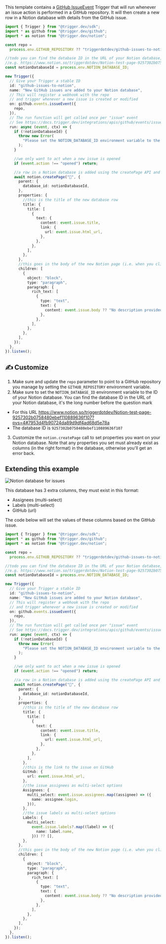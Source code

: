 This template contains a [GitHub IssueEvent](https://docs.trigger.dev/integrations/apis/github/events/issues) Trigger that will run whenever an issue action is performed in a GitHub repository. It will then create a new row in a Notion database with details from the GitHub issue.

```ts
import { Trigger } from "@trigger.dev/sdk";
import * as github from "@trigger.dev/github";
import * as notion from "@trigger.dev/notion";

const repo =
  process.env.GITHUB_REPOSITORY ?? "triggerdotdev/github-issues-to-notion";

//todo you can find the database ID in the URL of your Notion database, it's the part after the name
//e.g. https://www.notion.so/triggerdotdev/Notion-test-page-9257302b0758480ebef110889636f107?pvs=4#7953d4fb90724da89d9df4ad68d5e78a
const notionDatabaseId = process.env.NOTION_DATABASE_ID;

new Trigger({
  // Give your Trigger a stable ID
  id: "github-issues-to-notion",
  name: "New GitHub issues are added to your Notion database",
  // This will register a webhook with the repo
  // and trigger whenever a new issue is created or modified
  on: github.events.issueEvent({
    repo,
  }),
  // The run function will get called once per "issue" event
  // See https://docs.trigger.dev/integrations/apis/github/events/issues
  run: async (event, ctx) => {
    if (!notionDatabaseId) {
      throw new Error(
        "Please set the NOTION_DATABASE_ID environment variable to the ID of your Notion database"
      );
    }

    //we only want to act when a new issue is opened
    if (event.action !== "opened") return;

    //a row in a Notion database is added using the createPage API and setting the parent to be the database
    await notion.createPage("📃", {
      parent: {
        database_id: notionDatabaseId,
      },
      properties: {
        //this is the title of the new database row
        title: {
          title: [
            {
              text: {
                content: event.issue.title,
                link: {
                  url: event.issue.html_url,
                },
              },
            },
          ],
        },
      },
      //this goes in the body of the new Notion page (i.e. when you click into it)
      children: [
        {
          object: "block",
          type: "paragraph",
          paragraph: {
            rich_text: [
              {
                type: "text",
                text: {
                  content: event.issue.body ?? "No description provided",
                },
              },
            ],
          },
        },
      ],
    });
  },
}).listen();
```

## ✍️ Customize

1. Make sure and update the `repo` parameter to point to a GitHub repository you manage by setting the `GITHUB_REPOSITORY` environment variable.
2. Make sure to set the `NOTION_DATABASE_ID` environment variable to the ID of your Notion database. You can find the database ID in the URL of your Notion database, it's the long number before the question mark

- For this URL https://www.notion.so/triggerdotdev/Notion-test-page-9257302b0758480ebef110889636f107?pvs=4#7953d4fb90724da89d9df4ad68d5e78a
- The database ID is `9257302b0758480ebef110889636f107`

3. Customize the `notion.createPage` call to set properties you want on your Notion database. Note that any properties you set must already exist as columns (in the right format) in the database, otherwise you'll get an error back.

## Extending this example

![Notion database for issues](https://imagedelivery.net/3TbraffuDZ4aEf8KWOmI_w/92daa640-6b6e-4ee4-93d8-d36bea295600/public)

This database has 3 extra columns, they must exist in this format:

- Assignees (multi-select)
- Labels (multi-select)
- GitHub (url)

The code below will set the values of these columns based on the GitHub issue.

```ts
import { Trigger } from "@trigger.dev/sdk";
import * as github from "@trigger.dev/github";
import * as notion from "@trigger.dev/notion";

const repo =
  process.env.GITHUB_REPOSITORY ?? "triggerdotdev/github-issues-to-notion";

//todo you can find the database ID in the URL of your Notion database, it's the part after the name
//e.g. https://www.notion.so/triggerdotdev/Notion-test-page-9257302b0758480ebef110889636f107?pvs=4#7953d4fb90724da89d9df4ad68d5e78a
const notionDatabaseId = process.env.NOTION_DATABASE_ID;

new Trigger({
  // Give your Trigger a stable ID
  id: "github-issues-to-notion",
  name: "New GitHub issues are added to your Notion database",
  // This will register a webhook with the repo
  // and trigger whenever a new issue is created or modified
  on: github.events.issueEvent({
    repo,
  }),
  // The run function will get called once per "issue" event
  // See https://docs.trigger.dev/integrations/apis/github/events/issues
  run: async (event, ctx) => {
    if (!notionDatabaseId) {
      throw new Error(
        "Please set the NOTION_DATABASE_ID environment variable to the ID of your Notion database"
      );
    }

    //we only want to act when a new issue is opened
    if (event.action !== "opened") return;

    //a row in a Notion database is added using the createPage API and setting the parent to be the database
    await notion.createPage("📃", {
      parent: {
        database_id: notionDatabaseId,
      },
      properties: {
        //this is the title of the new database row
        title: {
          title: [
            {
              text: {
                content: event.issue.title,
                link: {
                  url: event.issue.html_url,
                },
              },
            },
          ],
        },
        //this is the link to the issue on GitHub
        GitHub: {
          url: event.issue.html_url,
        },
        //the issue assignees as multi-select options
        Assignees: {
          multi_select: event.issue.assignees.map((assignee) => ({
            name: assignee.login,
          })),
        },
        //the issue labels as multi-select options
        Labels: {
          multi_select:
            event.issue.labels?.map((label) => ({
              name: label.name,
            })) ?? [],
        },
      },
      //this goes in the body of the new Notion page (i.e. when you click into it)
      children: [
        {
          object: "block",
          type: "paragraph",
          paragraph: {
            rich_text: [
              {
                type: "text",
                text: {
                  content: event.issue.body ?? "No description provided",
                },
              },
            ],
          },
        },
      ],
    });
  },
}).listen();
```
